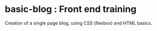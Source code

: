 # basic-blog : Front end training
Creation of a single page blog, using CSS (flexbox) and HTML basics.
